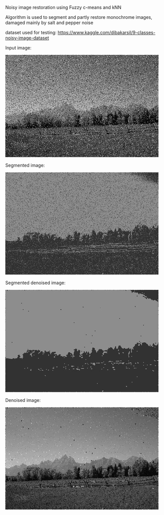 Noisy image restoration using Fuzzy c-means and kNN

Algorithm is used to segment and partly restore monochrome images, damaged mainly by salt and pepper noise

dataset used for testing: https://www.kaggle.com/dibakarsil/9-classes-noisy-image-dataset


Input image:

![input image](images/trainImage.jpg)

Segmented image:

![input image](images/fuzzysegmented.jpg)

Segmented denoised image:

![input image](images/fuzzysegmented_denoised.jpg)

Denoised image:

![input image](images/fuzzy_denoised.jpg)
